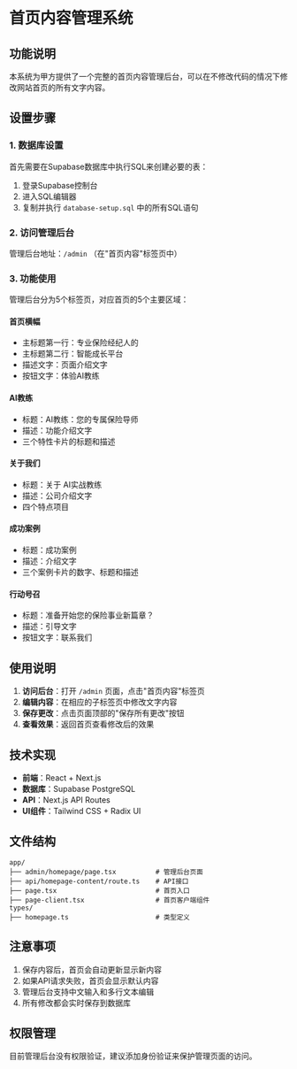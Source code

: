 # 首页内容管理系统

## 功能说明

本系统为甲方提供了一个完整的首页内容管理后台，可以在不修改代码的情况下修改网站首页的所有文字内容。

## 设置步骤

### 1. 数据库设置

首先需要在Supabase数据库中执行SQL来创建必要的表：

1. 登录Supabase控制台
2. 进入SQL编辑器
3. 复制并执行 `database-setup.sql` 中的所有SQL语句

### 2. 访问管理后台

管理后台地址：`/admin` （在"首页内容"标签页中）

### 3. 功能使用

管理后台分为5个标签页，对应首页的5个主要区域：

#### 首页横幅
- 主标题第一行：专业保险经纪人的
- 主标题第二行：智能成长平台
- 描述文字：页面介绍文字
- 按钮文字：体验AI教练

#### AI教练
- 标题：AI教练：您的专属保险导师
- 描述：功能介绍文字
- 三个特性卡片的标题和描述

#### 关于我们
- 标题：关于 AI实战教练
- 描述：公司介绍文字
- 四个特点项目

#### 成功案例
- 标题：成功案例
- 描述：介绍文字
- 三个案例卡片的数字、标题和描述

#### 行动号召
- 标题：准备开始您的保险事业新篇章？
- 描述：引导文字
- 按钮文字：联系我们

## 使用说明

1. **访问后台**：打开 `/admin` 页面，点击"首页内容"标签页
2. **编辑内容**：在相应的子标签页中修改文字内容
3. **保存更改**：点击页面顶部的"保存所有更改"按钮
4. **查看效果**：返回首页查看修改后的效果

## 技术实现

- **前端**：React + Next.js
- **数据库**：Supabase PostgreSQL
- **API**：Next.js API Routes
- **UI组件**：Tailwind CSS + Radix UI

## 文件结构

```
app/
├── admin/homepage/page.tsx          # 管理后台页面
├── api/homepage-content/route.ts    # API接口
├── page.tsx                         # 首页入口
├── page-client.tsx                  # 首页客户端组件
types/
├── homepage.ts                      # 类型定义
```

## 注意事项

1. 保存内容后，首页会自动更新显示新内容
2. 如果API请求失败，首页会显示默认内容
3. 管理后台支持中文输入和多行文本编辑
4. 所有修改都会实时保存到数据库

## 权限管理

目前管理后台没有权限验证，建议添加身份验证来保护管理页面的访问。